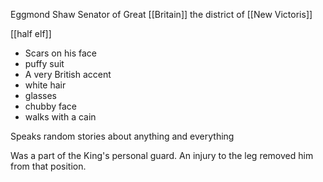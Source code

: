 Eggmond Shaw
Senator of Great [[Britain]] the district of [[New Victoris]]

[[half elf]]
- Scars on his face
- puffy suit
- A very British accent
- white hair
- glasses 
- chubby face
- walks with a cain

 Speaks random stories about anything and everything

Was a part of the King's personal guard. An injury to the leg removed him from that position.